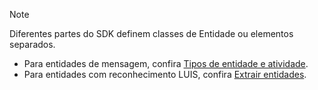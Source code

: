 > [!NOTE]
> Diferentes partes do SDK definem classes de Entidade ou elementos separados.
> - Para entidades de mensagem, confira [Tipos de entidade e atividade](https://docs.microsoft.com/en-us/azure/bot-service/bot-service-activities-entities?view=azure-bot-service-4.0).
> - Para entidades com reconhecimento LUIS, confira [Extrair entidades](https://aka.ms/bot-v4-luis-result-entities).

